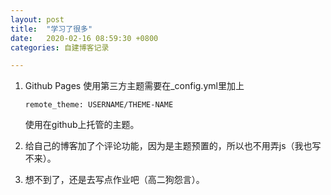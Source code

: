 ```yaml
---
layout: post
title:  "学习了很多"
date:   2020-02-16 08:59:30 +0800
categories: 自建博客记录

---
```


1. Github Pages 使用第三方主题需要在_config.yml里加上

   ```
   remote_theme: USERNAME/THEME-NAME
   ```

   使用在github上托管的主题。

2. 给自己的博客加了个评论功能，因为是主题预置的，所以也不用弄js（我也写不来）。

3. 想不到了，还是去写点作业吧（高二狗怨言）。







